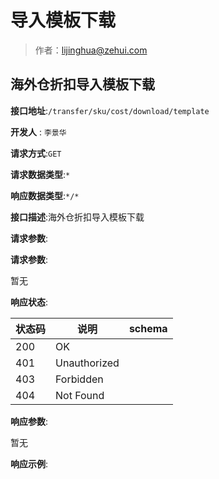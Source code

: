 # 导入模板下载

> 作者：lijinghua@zehui.com

## 海外仓折扣导入模板下载


**接口地址**:`/transfer/sku/cost/download/template`

**开发人** : `李景华`

**请求方式**:`GET`


**请求数据类型**:`*`


**响应数据类型**:`*/*`


**接口描述**:海外仓折扣导入模板下载


**请求参数**:


**请求参数**:


暂无


**响应状态**:


| 状态码 | 说明 | schema |
| -------- | -------- | ----- | 
|200|OK||
|401|Unauthorized||
|403|Forbidden||
|404|Not Found||


**响应参数**:


暂无


**响应示例**:
```javascript

```